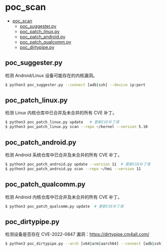 # poc_scan

- [poc_scan](#poc_scan)
  - [poc_suggester.py](#poc_suggesterpy)
  - [poc_patch_linux.py](#poc_patch_linuxpy)
  - [poc_patch_android.py](#poc_patch_androidpy)
  - [poc_patch_qualcomm.py](#poc_patch_qualcommpy)
  - [poc_dirtypipe.py](#poc_dirtypipepy)

## poc_suggester.py

检测 Android/Linux 设备可能存在的内核漏洞。

```sh
$ python3 poc_suggester.py --connect [adb|ssh] --device ip:port
```

## poc_patch_linux.py

检测 Linux 内核仓库中已合并及未合并的所有 CVE 补丁。

```sh
$ python3 poc_patch_linux.py update   # 更新CVE补丁库
$ python3 poc_patch_linux.py scan --repo ~/kernel --version 5.10
```

## poc_patch_android.py

检测 Android 系统仓库中已合并及未合并的所有 CVE 补丁。

```sh
$ python3 poc_patch_android.py update --version 11  # 更新CVE补丁库
$ python3 poc_patch_android.py scan --repo ~/hmi --version 11
```

## poc_patch_qualcomm.py

检测 Android 内核仓库中已合并及未合并的所有 CVE 补丁。

```sh
$ python3 poc_patch_qualcomm.py update  # 更新CVE补丁库
```

## poc_dirtypipe.py

检测设备是否存在 CVE-2022-0847 漏洞：https://dirtypipe.cm4all.com/

```sh
$ python3 poc_dirtypipe.py --arch [x64|arm|aarch64] --connect [adb|ssh] --device ip:port
```
